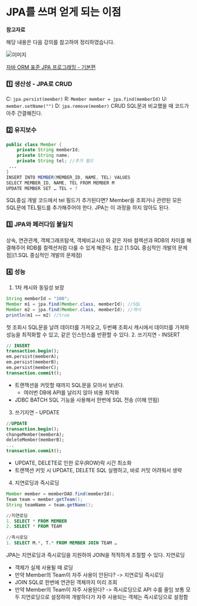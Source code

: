 # JPA를 쓰며 얻게 되는 이점

**참고자료**

해당 내용은 다음 강의를 참고하여 정리하였습니다.

![이미지](https://cdn.inflearn.com/public/courses/324109/course_cover/161476f8-f0b7-4b04-b293-ce648c2ea445/kyh_jsp.png)

[자바 ORM 표준 JPA 프로그래밍 - 기본편](https://www.inflearn.com/course/ORM-JPA-Basic/dashboard)



### 1️⃣ 생산성 - JPA로 CRUD
C: `jpa.persist(member)`
R: `Member member = jpa.find(memberId)`
U: `member.setName("")`
D: `jpa.remove(member)`
CRUD SQL문과 비교했을 때 코드가 아주 간결해진다.
### 2️⃣ 유지보수
```java
public class Member {
    private String memberId;
    private String name;
    private String tel;	//추가 필드
 ...
}
INSERT INTO MEMBER(MEMBER_ID, NAME, TEL) VALUES
SELECT MEMBER_ID, NAME, TEL FROM MEMBER M
UPDATE MEMBER SET … TEL = ?
```
SQL중심 개발 코드에서 tel 필드가 추가된다면?
Member을 조회거나 관련된 모든 SQL문에 TEL필드를 추가해주어야 한다.
JPA는 이 과정을 하지 않아도 된다.
### 3️⃣ JPA와 페러다임 불일치
상속, 연관관계, 객체그래프탐색, 객체비교시() 와 같은 자바 컬렉션과 RDB의 차이를 해결해주어 RDB를 컬렉션처럼 다룰 수 있게 해준다.
참고 [1.SQL 중심적인 개발의 문제점](1.SQL 중심적인 개발의 문제점)
### 4️⃣ 성능
1. 1차 캐시와 동일성 보장
```java
String memberId = "100";
Member m1 = jpa.find(Member.class, memberId); //SQL
Member m2 = jpa.find(Member.class, memberId); //캐시
println(m1 == m2) //true
```
첫 조회시 SQL문을 날려 데이터를 가져오고, 두번째 조회시 캐시에서 데이터를 가져와 성능을 최적화할 수 있고, 같은 인스턴스를 반환할 수 있다.
2. 쓰기지연 - INSERT
```sql
// INSERT
transaction.begin();
em.persist(memberA);
em.persist(memberB);
em.persist(memberC);
transaction.commit();
```
- 트랜잭션을 커밋할 때까지 SQL문을 모아서 보낸다.
  - 여러번 DB에 API를 날리지 않아 비용 최적화
- JDBC BATCH SQL 기능을 사용해서 한번에 SQL 전송 (이해 안됨)
3. 쓰기지연 - UPDATE
```sql
//UPDATE
transaction.begin();
changeMember(memberA); 
deleteMember(memberB); 
...
transaction.commit(); 
```
- UPDATE, DELETE로 인한 로우(ROW)락 시간 최소화
- 트랜잭션 커밋 시 UPDATE, DELETE SQL 실행하고, 바로 커밋
어려워서 생략
4. 지연로딩과 즉시로딩
```java
Member member = memberDAO.find(memberId);
Team team = member.getTeam();
String teamName = team.getName();
```
```sql
//지연로딩
1. SELECT * FROM MEMBER
2. SELECT * FROM TEAM
    
//즉시로딩
1. SELECT M.*, T.* FROM MEMBER JOIN TEAM …
```
JPA는 지연로딩과 즉시로딩을 지원하여 JOIN을 적적하게 조절할 수 있다.
지연로딩
- 객체가 실제 사용될 때 로딩
- 만약 Member의 Team이 자주 사용이 안된다? -> 지연로딩
즉시로딩 
- JOIN SQL로 한번에 연관된 객체까지 미리 조회
- 만약 Member의 Team이 자주 사용된다? -> 즉시로딩으로 API 수를 줄임
보통 모두 지연로딩으로 설정하여 개발하다가 자주 사용되는 객체는 즉시로딩으로 설정함
